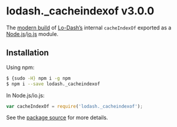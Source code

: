# lodash._cacheindexof v3.0.0

The [modern build](https://github.com/lodash/lodash/wiki/Build-Differences) of [Lo-Dash’s](https://lodash.com/) internal `cacheIndexOf` exported as a [Node.js](http://nodejs.org/)/[io.js](https://iojs.org/) module.

## Installation

Using npm:

```bash
$ {sudo -H} npm i -g npm
$ npm i --save lodash._cacheindexof
```

In Node.js/io.js:

```js
var cacheIndexOf = require('lodash._cacheindexof');
```

See the [package source](https://github.com/lodash/lodash/blob/3.0.0-npm-packages/lodash._cacheindexof/index.js) for more details.
